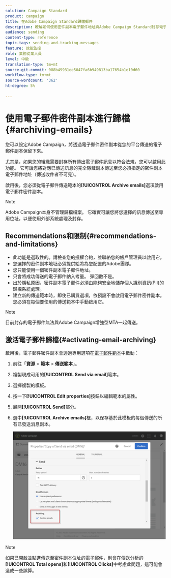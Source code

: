```yaml
---
solution: Campaign Standard
product: campaign
title: 在Adobe Campaign Standard歸檔郵件
description: 瞭解如何使用密件副本電子郵件地址與Adobe Campaign Standard封存電子郵件。
audience: sending
content-type: reference
topic-tags: sending-and-tracking-messages
feature: 效能監控
role: 業務從業人員
level: 中級
translation-type: tm+mt
source-git-commit: 088b49931ee5047fa6b949813ba17654b1e10d60
workflow-type: tm+mt
source-wordcount: '362'
ht-degree: 5%

---
```



# 使用電子郵件密件副本進行歸檔{#archiving-emails}

您可以設定Adobe Campaign，將透過電子郵件密件副本從您的平台傳送的電子郵件副本保留下來。

尤其是，如果您的組織需要封存所有傳出電子郵件訊息以符合法規，您可以啟用此功能。 它可讓您將對應已傳送訊息的完全隱藏副本傳送至您必須指定的密件副本電子郵件地址（傳送收件者不可見）。

啟用後，您必須從電子郵件傳送範本的&#x200B;**[!UICONTROL Archive emails]**&#x200B;選項啟用電子郵件密件副本。

>[!NOTE]
>
>Adobe Campaign本身不管理歸檔檔案。 它確實可讓您將您選擇的訊息傳送至專用位址，以便使用外部系統處理及封存。

## Recommendations和限制{#recommendations-and-limitations}

* 此功能是選取性的。請檢查您的授權合約，並聯絡您的帳戶管理員以啟用它。
* 您選擇的密件副本地址必須提供給將為您配置的Adobe團隊。
* 您只能使用一個密件副本電子郵件地址。
* 只會將成功傳送的電子郵件納入考量。 彈回數不是。
* 出於隱私原因，密件副本電子郵件必須由能夠安全地儲存個人識別資訊(PII)的歸檔系統處理。
* 建立新的傳送範本時，即使已購買選項，依預設不會啟用電子郵件密件副本。 您必須在每個要使用的傳送範本中手動啟用它。

>[!NOTE]
>
>目前封存的電子郵件無法與Adobe Campaign增強型MTA一起傳送。

## 激活電子郵件歸檔{#activating-email-archiving}

啟用後，電子郵件密件副本會透過專用選項在[電子郵件範本](../../start/using/marketing-activity-templates.md)中啟動：

1. 前往「**資源** > **範本** > **傳送範本**」。
1. 複製現成可用的&#x200B;**[!UICONTROL Send via email]**&#x200B;範本。
1. 選擇複製的模板。
1. 按一下&#x200B;**[!UICONTROL Edit properties]**&#x200B;按鈕以編輯範本的屬性。
1. 展開&#x200B;**[!UICONTROL Send]**&#x200B;部分。
1. 選中&#x200B;**[!UICONTROL Archive emails]**&#x200B;框，以保存基於此模板的每個傳送的所有已發送消息副本。

   ![](assets/email_archiving.png)

>[!NOTE]
>
>如果已開啟並點進傳送至密件副本位址的電子郵件，則會在傳送分析的&#x200B;**[!UICONTROL Total opens]**&#x200B;和&#x200B;**[!UICONTROL Clicks]**&#x200B;中考慮此問題，這可能會造成一些誤算。